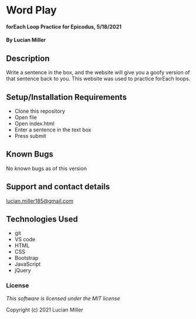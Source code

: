 # Word Play

#### forEach Loop Practice for Epicodus, 5/18/2021
#### By Lucian Miller

## Description

Write a sentence in the box, and the website will give you a goofy version of that sentence back to you. This website was used to practice forEach loops.

## Setup/Installation Requirements

* Clone this repository
* Open file
* Open index.html
* Enter a sentence in the text box
* Press submit

## Known Bugs

No known bugs as of this version

## Support and contact details

lucian.miller185@gmail.com

## Technologies Used

* git
* VS code
* HTML
* CSS
* Bootstrap
* JavaScript
* jQuery

### License

*This software is licensed under the MIT license*

Copyright (c) 2021 Lucian Miller
